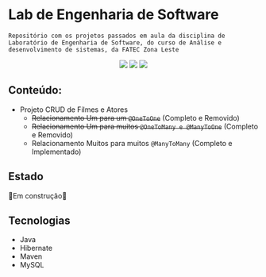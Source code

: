 # Lab de Engenharia de Software
`Repositório com os projetos passados em aula da disciplina de Laboratório de Engenharia de Software, do curso de Análise e desenvolvimento de sistemas, da FATEC Zona Leste`
<div align="center">

<img src="https://img.shields.io/badge/Java-ED8B00?style=for-the-badge&logo=openjdk&logoColor=white" />

<img src="https://img.shields.io/badge/Hibernate-59666C?style=for-the-badge&logo=Hibernate&logoColor=white" />

<img src="https://img.shields.io/badge/MySQL-005C84?style=for-the-badge&logo=mysql&logoColor=white" />

</div>


## Conteúdo:
- Projeto CRUD de Filmes e Atores
  - ~~Relacionamento Um para um `@OneToOne`~~ (Completo e Removido)
  - ~~Relacionamento Um para muitos `@OneToMany e @ManyToOne`~~ (Completo e Removido)
  - Relacionamento Muitos para muitos `@ManyToMany` (Completo e Implementado)
 
## Estado
🚧Em construção🚧

## Tecnologias
- Java
- Hibernate
- Maven
- MySQL
